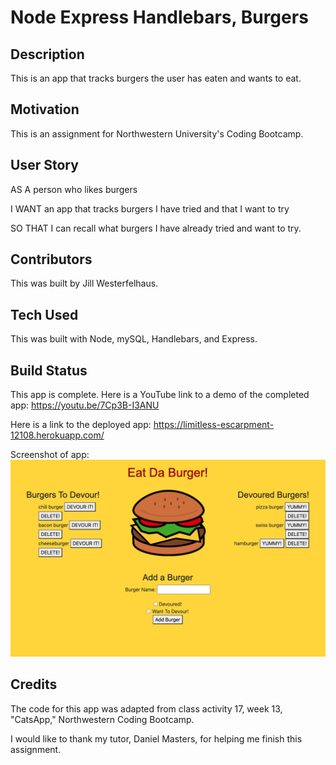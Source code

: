# Node Express Handlebars, Burgers 

## Description

This is an app that tracks burgers the user has eaten and wants to eat. 

## Motivation

This is an assignment for Northwestern University's Coding Bootcamp.

## User Story

AS A person who likes burgers


I WANT an app that tracks burgers I have tried and that I want to try


SO THAT I can recall what burgers I have already tried and want to try. 


## Contributors

This was built by Jill Westerfelhaus.

## Tech Used

This was built with Node, mySQL, Handlebars, and Express.

## Build Status

This app is complete.  Here is a YouTube link to a demo of the completed app:   https://youtu.be/7Cp3B-I3ANU

Here is a link to the deployed app:  https://limitless-escarpment-12108.herokuapp.com/

Screenshot of app:
![burger](public/assets/img/burgerpage.png)


## Credits

The code for this app was adapted from class activity 17, week 13, "CatsApp," Northwestern Coding Bootcamp.

I would like to thank my tutor, Daniel Masters, for helping me finish this assignment. 

